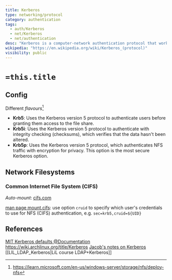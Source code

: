 ```yaml
---
title: Kerberos
type: networking/protocol
category: authentication
tags:
  - auth/Kerberos
  - net/Kerberos
  - net/authentication
desc: "Kerberos is a computer-network authentication protocol that works on the basis of tickets to allow nodes communicating over a non-secure network to prove their identity to one another in a secure manner. Its designers aimed it primarily at a client–server model, and it provides mutual authentication—both the user and the server verify each other's identity. Kerberos protocol messages are protected against eavesdropping and replay attacks.\nKerberos builds on symmetric-key cryptography and requires a trusted third party, and optionally may use public-key cryptography during certain phases of authentication. Kerberos uses UDP port 88 by default.\n---\n[Wikipedia](https://en.wikipedia.org/wiki/Kerberos_(protocol))\n"
wikipedia: "https://en.wikipedia.org/wiki/Kerberos_(protocol)"
visibility: public
---
```

# `=this.title`


## Config

Different *flavours*[^1]

- **Krb5**: Uses the Kerberos version 5 protocol to authenticate users before granting them access to the file share.
- **Krb5i**: Uses the Kerberos version 5 protocol to authenticate with integrity checking (checksums), which verifies that the data hasn't been altered.
- **Krb5p**: Uses the Kerberos version 5 protocol, which authenticates NFS traffic with encryption for privacy. This option is the most secure Kerberos option.

[^1]: https://learn.microsoft.com/en-us/windows-server/storage/nfs/deploy-nfs

## Network Filesystems

### Common Internet File System (CIFS)

*Auto-mount*: [cifs.com](https://cifs.com/)

[man page mount.cifs](https://linux.die.net/man/8/mount.cifs): use option `cruid` to specify which user's credentials to use for NFS (CIFS) authentication, e.g. `sec=krb5,cruid=${UID}`

## References

[MIT Kerberos defaults @Documentation](https://web.mit.edu/kerberos/krb5-1.13/doc/mitK5defaults.html)
<https://wiki.archlinux.org/title/Kerberos>
[Jacob's notes on Kerberos](https://git.lwp.rug.nl/lwp/wiki/-/wikis/jacob/Kerberos-Help)
[[LIL_LDAP_Kerberos|LiL course LDAP+Kerberos]]
